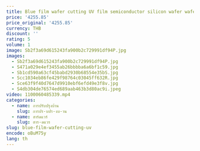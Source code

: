 ```yaml
---
title: Blue film wafer cutting UV film semiconductor silicon wafer wafer cutting blue film blue film UV protective film
price: '4255.85'
price_original: '4255.85'
currency: THB
discount: ''
rating: 5
volume: 1
image: Sb2f3a69d615243fa900b2c729991df94P.jpg
images:
  - Sb2f3a69d615243fa900b2c729991df94P.jpg
  - S471a029e4ef3455ab26bbbba6a6bf1c59.jpg
  - Sb1cd590a63cf45babd2930b68554e35bS.jpg
  - Scc1034eb86fe429f98764c03045ff632R.jpg
  - Sce63f9f40d7647d9910ebf6efd49e3f8v.jpg
  - S4db304de76574ed689aab463b3d80ac9i.jpeg
video: 1100060485339.mp4
categories:
  - name: การปรับปรุงบ้าน
    slug: การปร-บปร-งบ-าน
  - name: ฮาร์ดแวร์
    slug: ฮาร-ดแวร
slug: blue-film-wafer-cutting-uv
encode: oBuM75y
lang: th
---
```

  